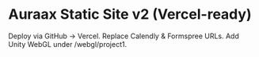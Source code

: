# Auraax Static Site v2 (Vercel-ready)

Deploy via GitHub → Vercel. Replace Calendly & Formspree URLs. Add Unity WebGL under /webgl/project1.
